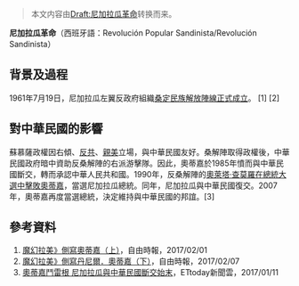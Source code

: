 > 本文内容由[Draft:尼加拉瓜革命](https://zh.wikipedia.org/wiki/Draft:尼加拉瓜革命)转换而来。


**尼加拉瓜革命**（西班牙語：Revolución Popular Sandinista/Revolución Sandinista）

## 背景及過程

1961年7月19日，尼加拉瓜左翼反政府組織[桑定民族解放陣線正式成立](https://zh.wikipedia.org/wiki/桑定民族解放陣線 "wikilink")。 \[1\] \[2\]

## 對中華民國的影響

蘇慕薩政權因右傾、[反共](https://zh.wikipedia.org/wiki/反共 "wikilink")、[親美](../Page/親美.md "wikilink")立場，與中華民國友好。桑解陣取得政權後，中華民國政府暗中資助反桑解陣的右派游擊隊。因此，奧蒂嘉於1985年憤而與中華民國斷交，轉而承認中華人民共和國。1990年，反桑解陣的[奧萊塔·查莫羅在總統大選中擊敗奧蒂嘉](https://zh.wikipedia.org/wiki/奧萊塔·查莫羅 "wikilink")，當選尼加拉瓜總統。同年，尼加拉瓜與中華民國復交。2007年，奧蒂嘉再度當選總統，決定維持與中華民國的邦誼。\[3\]

## 參考資料

1.  [魔幻拉美》側寫奧蒂嘉（上）](https://talk.ltn.com.tw/article/breakingnews/1962124)，自由時報，2017/02/01
2.  [魔幻拉美》側寫丹尼爾．奧蒂嘉（下）](https://talk.ltn.com.tw/article/breakingnews/1966363)，自由時報，2017/02/07
3.  [奧蒂嘉鬥雷根 尼加拉瓜與中華民國斷交始末](https://www.ettoday.net/news/20170111/846620.htm)，ETtoday新聞雲，2017/01/11